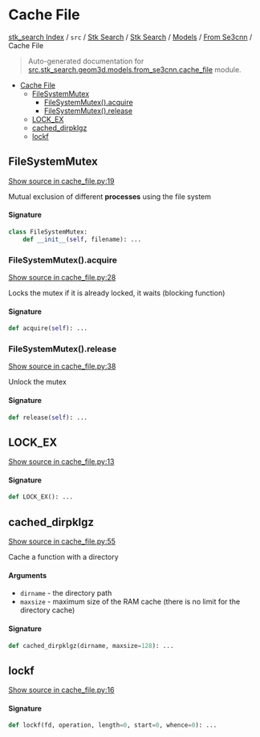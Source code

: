 # Cache File

[stk_search Index](../../../../../README.md#stk_search-index) / `src` / [Stk Search](../../../index.md#stk-search) / [Stk Search](../../../index.md#stk-search) / [Models](../index.md#models) / [From Se3cnn](./index.md#from-se3cnn) / Cache File

> Auto-generated documentation for [src.stk_search.geom3d.models.from_se3cnn.cache_file](https://github.com/mohammedazzouzi15/STK_search/blob/main/src/stk_search/geom3d/models/from_se3cnn/cache_file.py) module.

- [Cache File](#cache-file)
  - [FileSystemMutex](#filesystemmutex)
    - [FileSystemMutex().acquire](#filesystemmutex()acquire)
    - [FileSystemMutex().release](#filesystemmutex()release)
  - [LOCK_EX](#lock_ex)
  - [cached_dirpklgz](#cached_dirpklgz)
  - [lockf](#lockf)

## FileSystemMutex

[Show source in cache_file.py:19](https://github.com/mohammedazzouzi15/STK_search/blob/main/src/stk_search/geom3d/models/from_se3cnn/cache_file.py#L19)

Mutual exclusion of different **processes** using the file system

#### Signature

```python
class FileSystemMutex:
    def __init__(self, filename): ...
```

### FileSystemMutex().acquire

[Show source in cache_file.py:28](https://github.com/mohammedazzouzi15/STK_search/blob/main/src/stk_search/geom3d/models/from_se3cnn/cache_file.py#L28)

Locks the mutex
if it is already locked, it waits (blocking function)

#### Signature

```python
def acquire(self): ...
```

### FileSystemMutex().release

[Show source in cache_file.py:38](https://github.com/mohammedazzouzi15/STK_search/blob/main/src/stk_search/geom3d/models/from_se3cnn/cache_file.py#L38)

Unlock the mutex

#### Signature

```python
def release(self): ...
```



## LOCK_EX

[Show source in cache_file.py:13](https://github.com/mohammedazzouzi15/STK_search/blob/main/src/stk_search/geom3d/models/from_se3cnn/cache_file.py#L13)

#### Signature

```python
def LOCK_EX(): ...
```



## cached_dirpklgz

[Show source in cache_file.py:55](https://github.com/mohammedazzouzi15/STK_search/blob/main/src/stk_search/geom3d/models/from_se3cnn/cache_file.py#L55)

Cache a function with a directory

#### Arguments

- `dirname` - the directory path
- `maxsize` - maximum size of the RAM cache (there is no limit for the directory cache)

#### Signature

```python
def cached_dirpklgz(dirname, maxsize=128): ...
```



## lockf

[Show source in cache_file.py:16](https://github.com/mohammedazzouzi15/STK_search/blob/main/src/stk_search/geom3d/models/from_se3cnn/cache_file.py#L16)

#### Signature

```python
def lockf(fd, operation, length=0, start=0, whence=0): ...
```